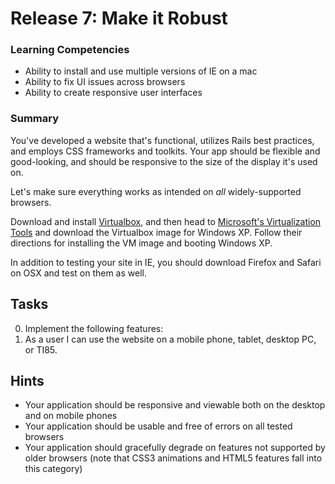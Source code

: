 # Release 7: Make it Robust

### Learning Competencies

- Ability to install and use multiple versions of IE on a mac
- Ability to fix UI issues across browsers
- Ability to create responsive user interfaces

### Summary

You've developed a website that's functional, utilizes Rails best practices, and employs CSS frameworks and
toolkits. Your app should be flexible and good-looking, and should be responsive to the size of the display
it's used on.

Let's make sure everything works as intended on *all* widely-supported browsers.

Download and install [Virtualbox](https://www.virtualbox.org/), and then head to [Microsoft's Virtualization Tools](https://www.modern.ie/en-us/virtualization-tools#downloads) and download the Virtualbox image for Windows XP. Follow
their directions for installing the VM image and booting Windows XP.

In addition to testing your site in IE, you should download Firefox and Safari on OSX and test on them as well.

## Tasks

0. Implement the following features:
  0. As a user I can use the website on a mobile phone, tablet, desktop PC, or TI85.
  

## Hints

- Your application should be responsive and viewable both on the desktop and on mobile phones
- Your application should be usable and free of errors on all tested browsers
- Your application should gracefully degrade on features not supported by older browsers (note that CSS3 animations
and HTML5 features fall into this category)
